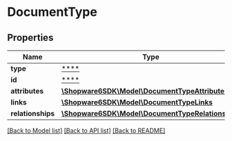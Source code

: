 # DocumentType

## Properties
Name | Type | Description | Notes
------------ | ------------- | ------------- | -------------
**type** | [****](.md) |  | [optional] 
**id** | [****](.md) |  | [optional] 
**attributes** | [**\Shopware6SDK\Model\DocumentTypeAttributes**](DocumentTypeAttributes.md) |  | [optional] 
**links** | [**\Shopware6SDK\Model\DocumentTypeLinks**](DocumentTypeLinks.md) |  | [optional] 
**relationships** | [**\Shopware6SDK\Model\DocumentTypeRelationships**](DocumentTypeRelationships.md) |  | [optional] 

[[Back to Model list]](../../README.md#documentation-for-models) [[Back to API list]](../../README.md#documentation-for-api-endpoints) [[Back to README]](../../README.md)

